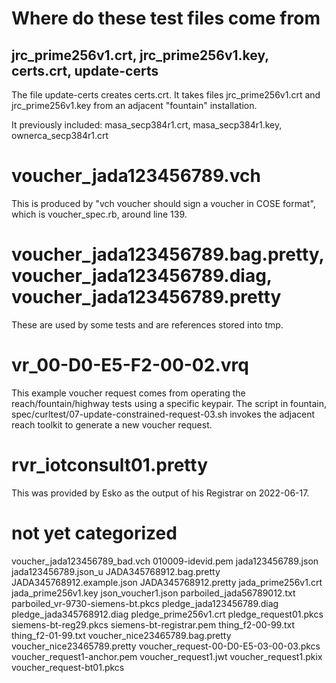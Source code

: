 # Where do these test files come from

## jrc_prime256v1.crt, jrc_prime256v1.key, certs.crt, update-certs

The file update-certs creates certs.crt.
It takes files jrc_prime256v1.crt and jrc_prime256v1.key from an adjacent "fountain" installation.

It previously included:  masa_secp384r1.crt, masa_secp384r1.key, ownerca_secp384r1.crt

# voucher_jada123456789.vch

This is produced by "vch voucher should sign a voucher in COSE format", which is voucher_spec.rb,
around line 139.

# voucher_jada123456789.bag.pretty, voucher_jada123456789.diag, voucher_jada123456789.pretty

These are used by some tests and are references stored into tmp.

# vr_00-D0-E5-F2-00-02.vrq

This example voucher request comes from operating the reach/fountain/highway tests using a specific keypair.
The script in fountain, spec/curltest/07-update-constrained-request-03.sh invokes the adjacent reach
toolkit to generate a new voucher request.

# rvr_iotconsult01.pretty

This was provided by Esko as the output of his Registrar on 2022-06-17.

# not yet categorized

voucher_jada123456789_bad.vch
010009-idevid.pem
jada123456789.json
jada123456789.json_u
JADA345768912.bag.pretty
JADA345768912.example.json
JADA345768912.pretty
jada_prime256v1.crt
jada_prime256v1.key
json_voucher1.json
parboiled_jada56789012.txt
parboiled_vr-9730-siemens-bt.pkcs
pledge_jada123456789.diag
pledge_jada345768912.diag
pledge_prime256v1.crt
pledge_request01.pkcs
siemens-bt-reg29.pkcs
siemens-bt-registrar.pem
thing_f2-00-99.txt
thing_f2-01-99.txt
voucher_nice23465789.bag.pretty
voucher_nice23465789.pretty
voucher_request-00-D0-E5-03-00-03.pkcs
voucher_request1-anchor.pem
voucher_request1.jwt
voucher_request1.pkix
voucher_request-bt01.pkcs

